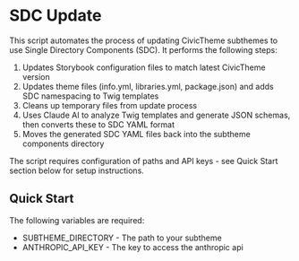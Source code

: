 # SDC Update

This script automates the process of updating CivicTheme subthemes to use Single Directory Components (SDC). It performs the following steps:

1. Updates Storybook configuration files to match latest CivicTheme version
2. Updates theme files (info.yml, libraries.yml, package.json) and adds SDC namespacing to Twig templates
3. Cleans up temporary files from update process
4. Uses Claude AI to analyze Twig templates and generate JSON schemas, then converts these to SDC YAML format
5. Moves the generated SDC YAML files back into the subtheme components directory

The script requires configuration of paths and API keys - see Quick Start section below for setup instructions.

## Quick Start

The following variables are required:

- SUBTHEME_DIRECTORY  - The path to your subtheme
- ANTHROPIC_API_KEY   - The key to access the anthropic api
